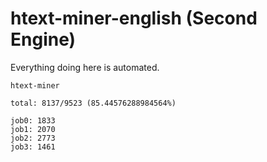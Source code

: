 # htext-miner-english (Second Engine)

Everything doing here is automated.

```
htext-miner

total: 8137/9523 (85.44576288984564%)

job0: 1833
job1: 2070
job2: 2773
job3: 1461
```